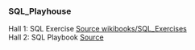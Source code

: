 ### SQL_Playhouse

Hall 1: SQL Exercise [Source wikibooks/SQL_Exercises](https://en.wikibooks.org/wiki/SQL_Exercises) <br>
Hall 2: SQL Playbook [Source](http://www.mysmu.edu/faculty/bhzheng/teaching/SQLPlayBook/)
